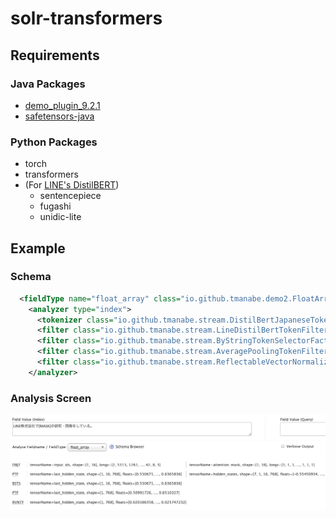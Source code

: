 # solr-transformers

## Requirements

### Java Packages

- [demo_plugin_9.2.1](https://github.com/tmanabe/solr-plugin-samples/pull/1)
- [safetensors-java](https://github.com/tmanabe/safetensors-java)

### Python Packages

- torch
- transformers
- (For [LINE's DistilBERT](https://huggingface.co/line-corporation/line-distilbert-base-japanese))
  - sentencepiece
  - fugashi
  - unidic-lite

## Example

### Schema

```xml
  <fieldType name="float_array" class="io.github.tmanabe.demo2.FloatArrayField">
    <analyzer type="index">
      <tokenizer class="io.github.tmanabe.stream.DistilBertJapaneseTokenizerFactory"/>
      <filter class="io.github.tmanabe.stream.LineDistilBertTokenFilterFactory"/>
      <filter class="io.github.tmanabe.stream.ByStringTokenSelectorFactory" string="last_hidden_state"/>
      <filter class="io.github.tmanabe.stream.AveragePoolingTokenFilterFactory"/>
      <filter class="io.github.tmanabe.stream.ReflectableVectorNormalizerTokenFilterFactory"/>
    </analyzer>
```

### Analysis Screen

![example](example.png)
